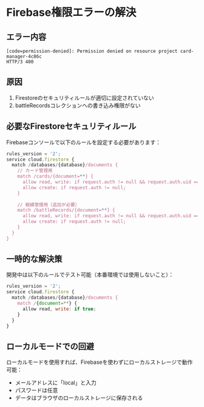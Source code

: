 # Firebase権限エラーの解決

## エラー内容
```
[code=permission-denied]: Permission denied on resource project card-manager-4c86c
HTTP/3 400
```

## 原因
1. Firestoreのセキュリティルールが適切に設定されていない
2. battleRecordsコレクションへの書き込み権限がない

## 必要なFirestoreセキュリティルール

Firebaseコンソールで以下のルールを設定する必要があります：

```javascript
rules_version = '2';
service cloud.firestore {
  match /databases/{database}/documents {
    // カード管理用
    match /cards/{document=**} {
      allow read, write: if request.auth != null && request.auth.uid == resource.data.userId;
      allow create: if request.auth != null;
    }
    
    // 戦績管理用（追加が必要）
    match /battleRecords/{document=**} {
      allow read, write: if request.auth != null && request.auth.uid == resource.data.userId;
      allow create: if request.auth != null;
    }
  }
}
```

## 一時的な解決策

開発中は以下のルールでテスト可能（本番環境では使用しないこと）：

```javascript
rules_version = '2';
service cloud.firestore {
  match /databases/{database}/documents {
    match /{document=**} {
      allow read, write: if true;
    }
  }
}
```

## ローカルモードでの回避

ローカルモードを使用すれば、Firebaseを使わずにローカルストレージで動作可能：
- メールアドレスに「local」と入力
- パスワードは任意
- データはブラウザのローカルストレージに保存される